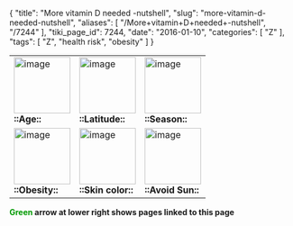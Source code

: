 {
    "title": "More vitamin D needed -nutshell",
    "slug": "more-vitamin-d-needed-nutshell",
    "aliases": [
        "/More+vitamin+D+needed+-nutshell",
        "/7244"
    ],
    "tiki_page_id": 7244,
    "date": "2016-01-10",
    "categories": [
        "Z"
    ],
    "tags": [
        "Z",
        "health risk",
        "obesity"
    ]
}


<!-- ~tc~ start ~/tc~ -->

| | | |
| --- | --- | --- |
| <img src="https://d1bk1kqxc0sym.cloudfront.net/attachments/jpeg/more---age.jpg" alt="image" height="100"><br> **::Age::**  | <img src="https://d1bk1kqxc0sym.cloudfront.net/attachments/jpeg/more---latitude.jpg" alt="image" height="100"><br> **::Latitude::**  | <img src="https://d1bk1kqxc0sym.cloudfront.net/attachments/jpeg/more---season.jpg" alt="image" height="100"><br> **::Season::**  |
| <img src="https://d1bk1kqxc0sym.cloudfront.net/attachments/jpeg/more---bmi.jpg" alt="image" height="100"><br> **::Obesity::**  | <img src="https://d1bk1kqxc0sym.cloudfront.net/attachments/jpeg/more---skin-color.jpg" alt="image" height="100"><br> **::Skin color::**  | <img src="https://d1bk1kqxc0sym.cloudfront.net/attachments/jpeg/more--avoid-sun.jpg" alt="image" height="100"><br> **::Avoid Sun::**  |

<!-- ~tc~ end ~/tc~ -->

 **<span style="color:#090;">Green</span> arrow at lower right shows pages linked to this page**
